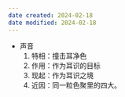 ```yaml
---
date created: 2024-02-18
date modified: 2024-02-18
---
```

- 声音
    1. 特相：撞击耳净色
    2. 作用：作为耳识的目标
    3. 现起：作为耳识之境
    4. 近因：同一粒色聚里的四大。
